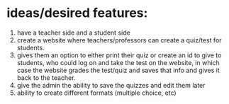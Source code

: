 ideas/desired features:
========================
1.  have a teacher side and a student side
2.  create a website where teachers/professors can create a quiz/test for students.
3.  gives them an option to either print their quiz or create an id to give to students, who could log on   and take the test on the website, in which case the website grades the test/quiz and saves that info and gives it back to the teacher.
4.  give the admin the ability to save the quizzes and edit them later
5.  ability to create different formats (multiple choice, etc)
